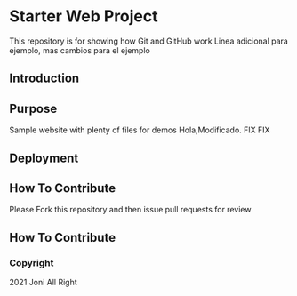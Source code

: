 # Starter Web Project

This repository is for showing how Git and GitHub work
Linea adicional para ejemplo, mas cambios para el ejemplo
## Introduction

## Purpose

Sample website with plenty of files for demos
Hola,Modificado. FIX FIX
## Deployment
## How To Contribute
Please Fork this repository and then issue pull requests for review
## How To Contribute

### Copyright
2021 Joni All Right